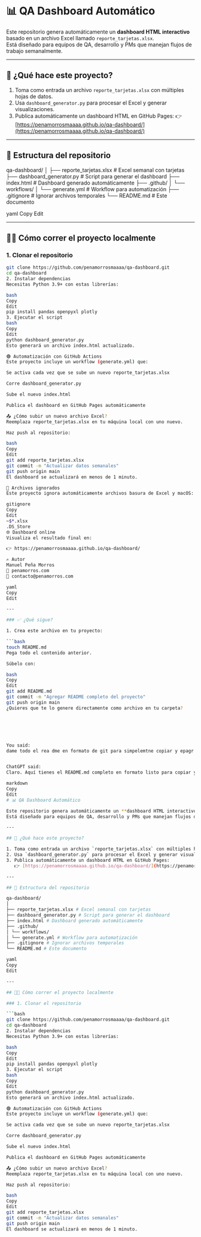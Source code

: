 # 📊 QA Dashboard Automático

Este repositorio genera automáticamente un **dashboard HTML interactivo** basado en un archivo Excel llamado `reporte_tarjetas.xlsx`.  
Está diseñado para equipos de QA, desarrollo y PMs que manejan flujos de trabajo semanalmente.

---

## 🚀 ¿Qué hace este proyecto?

1. Toma como entrada un archivo `reporte_tarjetas.xlsx` con múltiples hojas de datos.
2. Usa `dashboard_generator.py` para procesar el Excel y generar visualizaciones.
3. Publica automáticamente un dashboard HTML en GitHub Pages:
   👉 [https://penamorrosmaaaa.github.io/qa-dashboard/](https://penamorrosmaaaa.github.io/qa-dashboard/)

---

## 📁 Estructura del repositorio

qa-dashboard/
│
├── reporte_tarjetas.xlsx # Excel semanal con tarjetas
├── dashboard_generator.py # Script para generar el dashboard
├── index.html # Dashboard generado automáticamente
├── .github/
│ └── workflows/
│ └── generate.yml # Workflow para automatización
├── .gitignore # Ignorar archivos temporales
└── README.md # Este documento

yaml
Copy
Edit

---

## 🧑‍💻 Cómo correr el proyecto localmente

### 1. Clonar el repositorio

```bash
git clone https://github.com/penamorrosmaaaa/qa-dashboard.git
cd qa-dashboard
2. Instalar dependencias
Necesitas Python 3.9+ con estas librerías:

bash
Copy
Edit
pip install pandas openpyxl plotly
3. Ejecutar el script
bash
Copy
Edit
python dashboard_generator.py
Esto generará un archivo index.html actualizado.

🟢 Automatización con GitHub Actions
Este proyecto incluye un workflow (generate.yml) que:

Se activa cada vez que se sube un nuevo reporte_tarjetas.xlsx

Corre dashboard_generator.py

Sube el nuevo index.html

Publica el dashboard en GitHub Pages automáticamente

📤 ¿Cómo subir un nuevo archivo Excel?
Reemplaza reporte_tarjetas.xlsx en tu máquina local con uno nuevo.

Haz push al repositorio:

bash
Copy
Edit
git add reporte_tarjetas.xlsx
git commit -m "Actualizar datos semanales"
git push origin main
El dashboard se actualizará en menos de 1 minuto.

🧹 Archivos ignorados
Este proyecto ignora automáticamente archivos basura de Excel y macOS:

gitignore
Copy
Edit
~$*.xlsx
.DS_Store
🌐 Dashboard online
Visualiza el resultado final en:

👉 https://penamorrosmaaaa.github.io/qa-dashboard/

✍️ Autor
Manuel Peña Morros
💼 penamorros.com
📧 contacto@penamorros.com

yaml
Copy
Edit

---

### ✅ ¿Qué sigue?

1. Crea este archivo en tu proyecto:

```bash
touch README.md
Pega todo el contenido anterior.

Súbelo con:

bash
Copy
Edit
git add README.md
git commit -m "Agregar README completo del proyecto"
git push origin main
¿Quieres que te lo genere directamente como archivo en tu carpeta?






You said:
dame todo el rea dme en formato de git para simpelemtne copiar y epagr


ChatGPT said:
Claro. Aquí tienes el README.md completo en formato listo para copiar y pegar directamente en tu archivo:

markdown
Copy
Edit
# 📊 QA Dashboard Automático

Este repositorio genera automáticamente un **dashboard HTML interactivo** basado en un archivo Excel llamado `reporte_tarjetas.xlsx`.  
Está diseñado para equipos de QA, desarrollo y PMs que manejan flujos de trabajo semanalmente.

---

## 🚀 ¿Qué hace este proyecto?

1. Toma como entrada un archivo `reporte_tarjetas.xlsx` con múltiples hojas de datos.
2. Usa `dashboard_generator.py` para procesar el Excel y generar visualizaciones.
3. Publica automáticamente un dashboard HTML en GitHub Pages:
   👉 [https://penamorrosmaaaa.github.io/qa-dashboard/](https://penamorrosmaaaa.github.io/qa-dashboard/)

---

## 📁 Estructura del repositorio

qa-dashboard/
│
├── reporte_tarjetas.xlsx # Excel semanal con tarjetas
├── dashboard_generator.py # Script para generar el dashboard
├── index.html # Dashboard generado automáticamente
├── .github/
│ └── workflows/
│ └── generate.yml # Workflow para automatización
├── .gitignore # Ignorar archivos temporales
└── README.md # Este documento

yaml
Copy
Edit

---

## 🧑‍💻 Cómo correr el proyecto localmente

### 1. Clonar el repositorio

```bash
git clone https://github.com/penamorrosmaaaa/qa-dashboard.git
cd qa-dashboard
2. Instalar dependencias
Necesitas Python 3.9+ con estas librerías:

bash
Copy
Edit
pip install pandas openpyxl plotly
3. Ejecutar el script
bash
Copy
Edit
python dashboard_generator.py
Esto generará un archivo index.html actualizado.

🟢 Automatización con GitHub Actions
Este proyecto incluye un workflow (generate.yml) que:

Se activa cada vez que se sube un nuevo reporte_tarjetas.xlsx

Corre dashboard_generator.py

Sube el nuevo index.html

Publica el dashboard en GitHub Pages automáticamente

📤 ¿Cómo subir un nuevo archivo Excel?
Reemplaza reporte_tarjetas.xlsx en tu máquina local con uno nuevo.

Haz push al repositorio:

bash
Copy
Edit
git add reporte_tarjetas.xlsx
git commit -m "Actualizar datos semanales"
git push origin main
El dashboard se actualizará en menos de 1 minuto.
